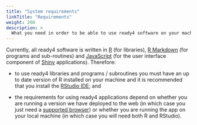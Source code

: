 ```yaml
---
title: "System requirements"
linkTitle: "Requirements"
weight: 260
description: >
  What you need in order to be able to use ready4 software on your machine.
---
```


Currently, all ready4 software is written in [R](https://www.r-project.org) (for libraries), [R Markdown](https://rmarkdown.rstudio.com) (for programs and sub-routines) and [JavaScript](https://www.javascript.com) (for the user interface component of [Shiny](https://shiny.rstudio.com) applications). Therefore:

- to use ready4 libraries and programs / subroutines you must have an up to date version of R installed on your machine and it is recommended that you install the [RStudio IDE](https://posit.co/products/open-source/rstudio/); and

- the requirements for using ready4 applications depend on whether you are running a version we have deployed to the web (in which case you just need a [supported browser](https://support.posit.co/hc/en-us/articles/221311328-Supported-browsers-for-Shiny-Server)) or whether you are running the app on your local machine (in which case you will need both R and RStudio).